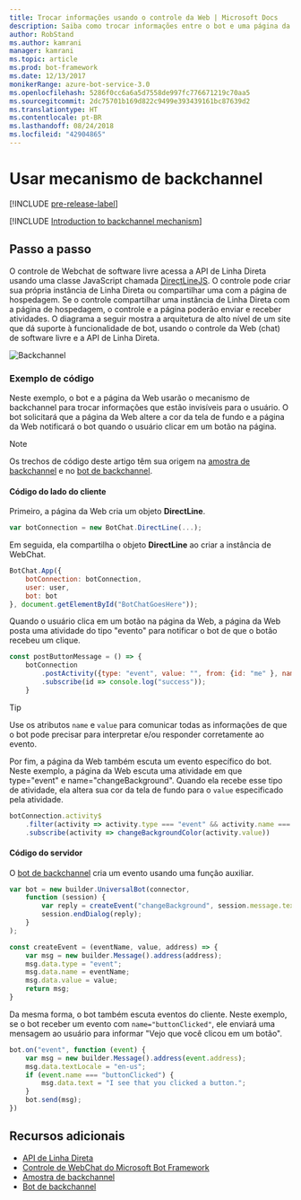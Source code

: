 ```yaml
---
title: Trocar informações usando o controle da Web | Microsoft Docs
description: Saiba como trocar informações entre o bot e uma página da Web usando o SDK do Construtor de Bot para Node.js.
author: RobStand
ms.author: kamrani
manager: kamrani
ms.topic: article
ms.prod: bot-framework
ms.date: 12/13/2017
monikerRange: azure-bot-service-3.0
ms.openlocfilehash: 5286f0cc6a6a5d7558de997fc776671219c70aa5
ms.sourcegitcommit: 2dc75701b169d822c9499e393439161bc87639d2
ms.translationtype: HT
ms.contentlocale: pt-BR
ms.lasthandoff: 08/24/2018
ms.locfileid: "42904865"
---
```

# <a name="use-the-backchannel-mechanism"></a>Usar mecanismo de backchannel

[!INCLUDE [pre-release-label](../includes/pre-release-label-v3.md)]

[!INCLUDE [Introduction to backchannel mechanism](../includes/snippet-backchannel.md)]

## <a name="walk-through"></a>Passo a passo

O controle de Webchat de software livre acessa a API de Linha Direta usando uma classe JavaScript chamada <a href="https://github.com/microsoft/botframework-DirectLinejs" target="_blank">DirectLineJS</a>. O controle pode criar sua própria instância de Linha Direta ou compartilhar uma com a página de hospedagem. Se o controle compartilhar uma instância de Linha Direta com a página de hospedagem, o controle e a página poderão enviar e receber atividades. O diagrama a seguir mostra a arquitetura de alto nível de um site que dá suporte à funcionalidade de bot, usando o controle da Web (chat) de software livre e a API de Linha Direta. 

![Backchannel](../media/designing-bots/patterns/back-channel.png)

### <a name="sample-code"></a>Exemplo de código 

Neste exemplo, o bot e a página da Web usarão o mecanismo de backchannel para trocar informações que estão invisíveis para o usuário. O bot solicitará que a página da Web altere a cor da tela de fundo e a página da Web notificará o bot quando o usuário clicar em um botão na página. 

> [!NOTE]
> Os trechos de código deste artigo têm sua origem na <a href="https://github.com/Microsoft/BotFramework-WebChat/blob/master/samples/backchannel/index.html" target="_blank">amostra de backchannel</a> e no <a href="https://github.com/ryanvolum/backChannelBot" target="_blank">bot de backchannel</a>. 

#### <a name="client-side-code"></a>Código do lado do cliente

Primeiro, a página da Web cria um objeto **DirectLine**.

```javascript
var botConnection = new BotChat.DirectLine(...);
```

Em seguida, ela compartilha o objeto **DirectLine** ao criar a instância de WebChat.

```javascript
BotChat.App({
    botConnection: botConnection,
    user: user,
    bot: bot
}, document.getElementById("BotChatGoesHere"));
```

Quando o usuário clica em um botão na página da Web, a página da Web posta uma atividade do tipo "evento" para notificar o bot de que o botão recebeu um clique.

```javascript
const postButtonMessage = () => {
    botConnection
        .postActivity({type: "event", value: "", from: {id: "me" }, name: "buttonClicked"})
        .subscribe(id => console.log("success"));
    }
```

> [!TIP]
> Use os atributos `name` e `value` para comunicar todas as informações de que o bot pode precisar para interpretar e/ou responder corretamente ao evento. 

Por fim, a página da Web também escuta um evento específico do bot.
Neste exemplo, a página da Web escuta uma atividade em que type="event" e name="changeBackground". Quando ela recebe esse tipo de atividade, ela altera sua cor da tela de fundo para o `value` especificado pela atividade. 

```javascript
botConnection.activity$
    .filter(activity => activity.type === "event" && activity.name === "changeBackground")
    .subscribe(activity => changeBackgroundColor(activity.value))
```

#### <a name="server-side-code"></a>Código do servidor

O <a href="https://github.com/ryanvolum/backChannelBot" target="_blank">bot de backchannel</a> cria um evento usando uma função auxiliar.

```javascript
var bot = new builder.UniversalBot(connector, 
    function (session) {
        var reply = createEvent("changeBackground", session.message.text, session.message.address);
        session.endDialog(reply);
    }
);

const createEvent = (eventName, value, address) => {
    var msg = new builder.Message().address(address);
    msg.data.type = "event";
    msg.data.name = eventName;
    msg.data.value = value;
    return msg;
}
```

Da mesma forma, o bot também escuta eventos do cliente. Neste exemplo, se o bot receber um evento com `name="buttonClicked"`, ele enviará uma mensagem ao usuário para informar "Vejo que você clicou em um botão".

```javascript
bot.on("event", function (event) {
    var msg = new builder.Message().address(event.address);
    msg.data.textLocale = "en-us";
    if (event.name === "buttonClicked") {
        msg.data.text = "I see that you clicked a button.";
    }
    bot.send(msg);
})
```

## <a name="additional-resources"></a>Recursos adicionais

- [API de Linha Direta][directLineAPI]
- <a href="https://github.com/Microsoft/BotFramework-WebChat" target="_blank">Controle de WebChat do Microsoft Bot Framework</a>
- <a href="https://github.com/Microsoft/BotFramework-WebChat/blob/master/samples/backchannel/index.html" target="_blank">Amostra de backchannel</a>
- <a href="https://github.com/ryanvolum/backChannelBot" target="_blank">Bot de backchannel</a>

[directLineAPI]: https://docs.botframework.com/en-us/restapi/directline3/#navtitle
